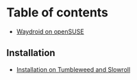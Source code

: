 # Table of contents

* [Waydroid on openSUSE](README.md)

## Installation

* [Installation on Tumbleweed and Slowroll](installation/installation-on-tumbleweed-and-slowroll.md)
